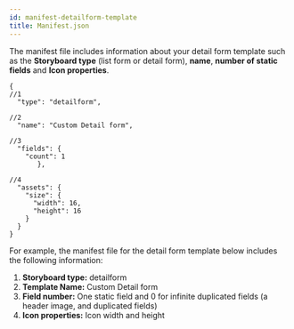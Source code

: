 ```yaml
---
id: manifest-detailform-template
title: Manifest.json
---
```

The manifest file includes information about your detail form template such as the **Storyboard type** (list form or detail form), **name**, **number of static fields** and **Icon properties**.

    {
    //1
      "type": "detailform",
    
    //2
      "name": "Custom Detail form",
    
    //3
      "fields": {
        "count": 1
           },
    
    //4
      "assets": {
        "size": {
          "width": 16,
          "height": 16
        }
      }
    }
    
    

For example, the manifest file for the detail form template below includes the following information:

1. **Storyboard type:** detailform
2. **Template Name:** Custom Detail form
3. **Field number:** One static field and 0 for infinite duplicated fields (a header image, and duplicated fields)
4. **Icon properties:** Icon width and height
